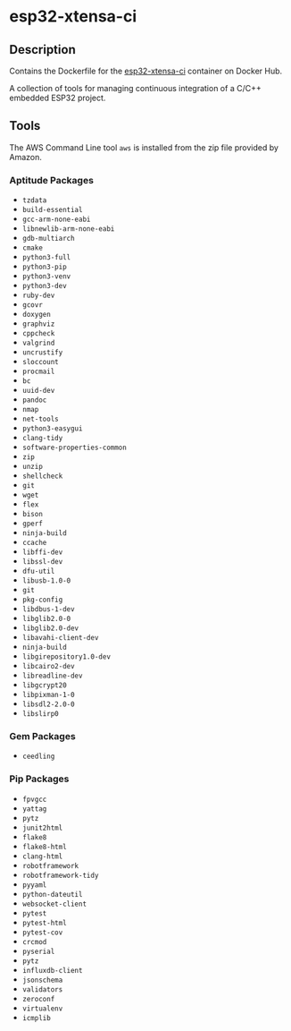 # esp32-xtensa-ci
## Description
Contains the Dockerfile for the [esp32-xtensa-ci](https://hub.docker.com/repository/docker/jconstam/esp32-xtensa-ci) container on Docker Hub.

A collection of tools for managing continuous integration of a C/C++ embedded ESP32 project.

## Tools

The AWS Command Line tool `aws` is installed from the zip file provided by Amazon.

### Aptitude Packages

 - `tzdata`
 - `build-essential`
 - `gcc-arm-none-eabi`
 - `libnewlib-arm-none-eabi`
 - `gdb-multiarch`
 - `cmake`
 - `python3-full`
 - `python3-pip`
 - `python3-venv`
 - `python3-dev`
 - `ruby-dev`
 - `gcovr`
 - `doxygen`
 - `graphviz`
 - `cppcheck`
 - `valgrind`
 - `uncrustify`
 - `sloccount`
 - `procmail`
 - `bc`
 - `uuid-dev`
 - `pandoc`
 - `nmap`
 - `net-tools`
 - `python3-easygui`
 - `clang-tidy`
 - `software-properties-common`
 - `zip`
 - `unzip`
 - `shellcheck`
 - `git`
 - `wget`
 - `flex`
 - `bison`
 - `gperf`
 - `ninja-build`
 - `ccache`
 - `libffi-dev`
 - `libssl-dev`
 - `dfu-util`
 - `libusb-1.0-0`
 - `git`
 - `pkg-config`
 - `libdbus-1-dev`
 - `libglib2.0-0`
 - `libglib2.0-dev`
 - `libavahi-client-dev`
 - `ninja-build`
 - `libgirepository1.0-dev`
 - `libcairo2-dev`
 - `libreadline-dev`
 - `libgcrypt20`
 - `libpixman-1-0`
 - `libsdl2-2.0-0`
 - `libslirp0`

### Gem Packages

- `ceedling`

### Pip Packages
 - `fpvgcc`
 - `yattag`
 - `pytz`
 - `junit2html`
 - `flake8`
 - `flake8-html`
 - `clang-html`
 - `robotframework`
 - `robotframework-tidy`
 - `pyyaml`
 - `python-dateutil`
 - `websocket-client`
 - `pytest`
 - `pytest-html`
 - `pytest-cov`
 - `crcmod`
 - `pyserial`
 - `pytz`
 - `influxdb-client`
 - `jsonschema`
 - `validators`
 - `zeroconf`
 - `virtualenv`
 - `icmplib`
